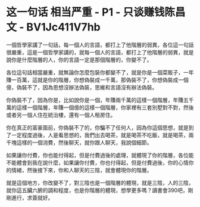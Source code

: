 # 这一句话 相当严重 - P1 - 只谈赚钱陈昌文 - BV1Jc411V7hb

一個哲學家講了一句話，每一個人的言語，都打上了他階層的弱異，各位這一句話很嚴重，這是一個哲學家講的，就每一個人的言語，都打上了他階層的弱異，就是說你是什麼階層的人，你的言語一定是那個階層的，你變不了。

各位這句話相當嚴重，就無論你怎麼包裝你都變不了，就是你是一個菜販子，一年賺一百萬，這就是你的階層，你想偽裝成一千萬，那偽裝不了，你想偽裝成一個億，偽裝不了，因為思想沒辦法偽裝，思維和言語沒有辦法偽裝。

你偽裝不了，因為你是，比如說你是一個，年賺兩千萬的這樣一個階層，年賺五千萬的這樣一個階層，年賺一個億的這樣一個階層，你家裡有三套別墅對不對，然後或者另一個人住在統治樓，還有一個人租房住。

你在真正的富豪面前，你偽裝不了的，你騙不了任何人，因為你這個思想，就是到了一定程度過後，人是看思想的，我們出去喝茶，就是喝茶不吃飯，就是喝茶，兩千塊這樣的一個消費，然後聊天，就你跟人聊天，我說個細節。

如果讓你付費，你也能付得起，但是付費過後的處理，就體現了你的階層，各位能不能體會到我在說什麼，如果讓你付費，你也付得起，但是付費過後，你的心情你的情緒，然後接下來，你和人聊天的三陰，就會體現你的階層。

就是這個地方，你改變不了，對三陰也是一個階層的體現，就是三陰，人的三陰，就你這五臟六腑的調和程度，也是你階層的體現，想學更多嗎？讀書會390吧，剛剛進行，求簽就好。

